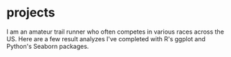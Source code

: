 # projects

I am an amateur trail runner who often competes in various races across the US. 
Here are a few result analyzes I've completed with R's ggplot and Python's Seaborn packages.
